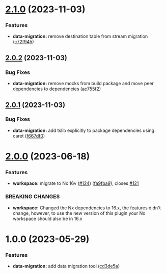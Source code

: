# [2.1.0](https://github.com/lucasvieirasilva/nx-plugins/compare/data-migration-v2.0.2...data-migration-v2.1.0) (2023-11-03)

### Features

- **data-migration:** remove destination table from stream migration ([c72f945](https://github.com/lucasvieirasilva/nx-plugins/commit/c72f945298426c432ecf0ab6419df8d0f71b6b37))

## [2.0.2](https://github.com/lucasvieirasilva/nx-plugins/compare/data-migration-v2.0.1...data-migration-v2.0.2) (2023-11-03)

### Bug Fixes

- **data-migration:** remove mocks from build package and move peer dependencies to dependencies ([ac755f2](https://github.com/lucasvieirasilva/nx-plugins/commit/ac755f2f40efa7ae13551eb7ccf8b03d2842316a))

## [2.0.1](https://github.com/lucasvieirasilva/nx-plugins/compare/data-migration-v2.0.0...data-migration-v2.0.1) (2023-11-03)

### Bug Fixes

- **data-migration:** add tslib explicitly to package dependencies using caret ([f667df0](https://github.com/lucasvieirasilva/nx-plugins/commit/f667df0a4b0568b20f301e9ee48b40cda939c390))

# [2.0.0](https://github.com/lucasvieirasilva/nx-plugins/compare/data-migration-v1.0.0...data-migration-v2.0.0) (2023-06-18)

### Features

- **workspace:** migrate to Nx 16v ([#124](https://github.com/lucasvieirasilva/nx-plugins/issues/124)) ([fa9fba9](https://github.com/lucasvieirasilva/nx-plugins/commit/fa9fba90790c274df5411d515e9c9bcf2e1d0a75)), closes [#121](https://github.com/lucasvieirasilva/nx-plugins/issues/121)

### BREAKING CHANGES

- **workspace:** Changed the Nx dependencies to 16.x, the features didn't change, however, to use
  the new version of this plugin your Nx workspace should also be in 16.x

# 1.0.0 (2023-05-29)

### Features

- **data-migration:** add data migration tool ([cd3de5a](https://github.com/lucasvieirasilva/nx-plugins/commit/cd3de5a6a7f8d7f8c5fe4e31b8a7d08fdc0ff3e2))
